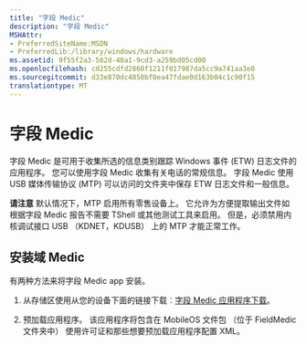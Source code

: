 ```yaml
---
title: "字段 Medic"
description: "字段 Medic"
MSHAttr:
- PreferredSiteName:MSDN
- PreferredLib:/library/windows/hardware
ms.assetid: 9f55f2a3-582d-48a1-9cd3-a259bd05cd00
ms.openlocfilehash: cd255cdfd2860f1211f017987da5cc9a741aa3e0
ms.sourcegitcommit: d33e870dc4850bf0ea47fdae0d163b04c1c90f15
translationtype: MT
---
```

# <a name="field-medic"></a>字段 Medic


字段 Medic 是可用于收集所选的信息类别跟踪 Windows 事件 (ETW) 日志文件的应用程序。 您可以使用字段 Medic 收集有关电话的常规信息。 字段 Medic 使用 USB 媒体传输协议 (MTP) 可以访问的文件夹中保存 ETW 日志文件和一般信息。

**请注意** 默认情况下，MTP 启用所有零售设备上。 它允许为方便提取输出文件如根据字段 Medic 报告不需要 TShell 或其他测试工具来启用。 但是，必须禁用内核调试接口 USB （KDNET，KDUSB） 上的 MTP 才能正常工作。

 

## <a name="installing-field-medic"></a>安装域 Medic


有两种方法来将字段 Medic app 安装。

1.  从存储区使用从您的设备下面的链接下载︰[字段 Medic 应用程序下载](http://www.windowsphone.com/store/app/field-medic/73c58570-d5a7-46f8-b1b2-2a90024fc29c)。

2.  预加载应用程序。 该应用程序将包含在 MobileOS 文件包 （位于 FieldMedic 文件夹中） 使用许可证和那些想要预加载应用程序配置 XML。

 

 






